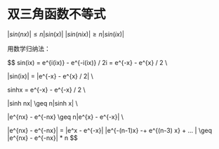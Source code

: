 # 双三角函数不等式

$|sin(nx)| \leq n|sin(x)|$
$|sin(nix)| \geq n|sin(ix)|$

用数学归纳法：

$$
sin(ix) = e^{i(ix)} - e^{-i(ix)} / 2i  = e^{-x} - e^{x} / 2 \\

|sin(ix)| = |e^{-x} - e^{x} / 2| \\

sinhx = e^{-x} - e^{-x} / 2 \\

|sinh nx| \geq n|sinh x| \\

|e^{nx} - e^{-nx} \geq n|e^{x} - e^{-x}| \\

|e^{nx} - e^{-nx}| = |e^x - e^{-x}| |e^{-(n-1)x} -+ e^{(n-3) x} + ... | \geq |e^{nx} - e^{-nx}| * n
$$


